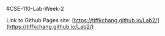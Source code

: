 #CSE-110-Lab-Week-2

Link to Github Pages site: [https://tiffkchang.github.io/Lab2/](https://tiffkchang.github.io/Lab2/)
